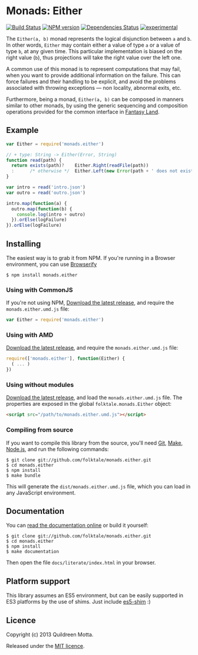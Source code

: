 Monads: Either
==============

[![Build Status](https://secure.travis-ci.org/folktale/monads.either.png?branch=master)](https://travis-ci.org/folktale/monads.either)
[![NPM version](https://badge.fury.io/js/monads.either.png)](http://badge.fury.io/js/monads.either)
[![Dependencies Status](https://david-dm.org/folktale/monads.either.png)](https://david-dm.org/folktale/monads.either)
[![experimental](http://hughsk.github.io/stability-badges/dist/experimental.svg)](http://github.com/hughsk/stability-badges)


The `Either(a, b)` monad represents the logical disjunction between `a` and
`b`. In other words, `Either` may contain either a value of type `a` or a value
of type `b`, at any given time. This particular implementation is biased on the
right value (`b`), thus projections will take the right value over the left
one.

A common use of this monad is to represent computations that may fail, when you
want to provide additional information on the failure. This can force failures
and their handling to be explicit, and avoid the problems associated with
throwing exceptions — non locality, abnormal exits, etc.

Furthermore, being a monad, `Either(a, b)` can be composed in manners similar
to other monads, by using the generic sequencing and composition operations
provided for the common interface in [Fantasy Land][].


## Example

```js
var Either = require('monads.either')

// + type: String -> Either(Error, String)
function read(path) {
  return exists(path)?    Either.Right(readFile(path))
  :      /* otherwise */  Either.Left(new Error(path + ' does not exist.'))
}

var intro = read('intro.json')
var outro = read('outro.json')

intro.map(function(a) {
  outro.map(function(b) {
    console.log(intro + outro)
  }).orElse(logFailure)
}).orElse(logFailure)
```


## Installing

The easiest way is to grab it from NPM. If you're running in a Browser
environment, you can use [Browserify][]

    $ npm install monads.either


### Using with CommonJS

If you're not using NPM, [Download the latest release][release], and require
the `monads.either.umd.js` file:

```js
var Either = require('monads.either')
```


### Using with AMD

[Download the latest release][release], and require the `monads.either.umd.js`
file:

```js
require(['monads.either'], function(Either) {
  ( ... )
})
```


### Using without modules

[Download the latest release][release], and load the `monads.either.umd.js`
file. The properties are exposed in the global `folktale.monads.Either` object:

```html
<script src="/path/to/monads.either.umd.js"></script>
```


### Compiling from source

If you want to compile this library from the source, you'll need [Git][],
[Make][], [Node.js][], and run the following commands:

    $ git clone git://github.com/folktale/monads.either.git
    $ cd monads.either
    $ npm install
    $ make bundle
    
This will generate the `dist/monads.either.umd.js` file, which you can load in
any JavaScript environment.

    
## Documentation

You can [read the documentation online][docs] or build it yourself:

    $ git clone git://github.com/folktale/monads.either.git
    $ cd monads.either
    $ npm install
    $ make documentation

Then open the file `docs/literate/index.html` in your browser.


## Platform support

This library assumes an ES5 environment, but can be easily supported in ES3
platforms by the use of shims. Just include [es5-shim][] :)


## Licence

Copyright (c) 2013 Quildreen Motta.

Released under the [MIT licence](https://github.com/folktale/monads.either/blob/master/LICENCE).

<!-- links -->
[Fantasy Land]: https://github.com/fantasyland/fantasy-land
[Browserify]: http://browserify.org/
[release]: https://github.com/folktale/monads.either/releases/download/v0.1.0/monads.either-0.1.0.tar.gz
[Git]: http://git-scm.com/
[Make]: http://www.gnu.org/software/make/
[Node.js]: http://nodejs.org/
[es5-shim]: https://github.com/kriskowal/es5-shim
[docs]: http://folktale.github.io/monads.either
